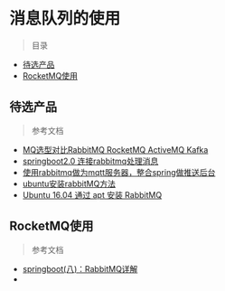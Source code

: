 # 消息队列的使用

> 目录

* [待选产品](#待选产品)
* [RocketMQ使用](#rocketmq使用)


## 待选产品


> 参考文档

* [MQ选型对比RabbitMQ RocketMQ ActiveMQ Kafka](https://blog.csdn.net/oMaverick1/article/details/51331004)
* [springboot2.0 连接rabbitmq处理消息](https://www.2cto.com/kf/201804/738015.html)
* [使用rabbitmq做为mqtt服务器，整合spring做推送后台](https://my.oschina.net/u/1047640/blog/819418)
* [ubuntu安装rabbitMQ方法](https://jingyan.baidu.com/article/d3b74d64151d351f77e609e8.html)
* [Ubuntu 16.04 通过 apt 安装 RabbitMQ ](http://blog.51cto.com/walkerqt/2065470)





## RocketMQ使用

> 参考文档

* [springboot(八)：RabbitMQ详解](#https://www.cnblogs.com/ityouknow/p/6120544.html)
* 
